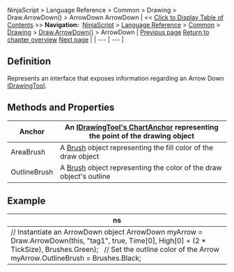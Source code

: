 ﻿
NinjaScript \> Language Reference \> Common \> Drawing \> Draw.ArrowDown() \> ArrowDown
ArrowDown
| \<\< [Click to Display Table of Contents](arrowdown.md) \>\> **Navigation:**     [NinjaScript](ninjascript-1.md) \> [Language Reference](language_reference_wip-1.md) \> [Common](common-1.md) \> [Drawing](drawing-1.md) \> [Draw.ArrowDown()](draw_arrowdown-1.md) \> ArrowDown | [Previous page](draw_arrowdown-1.md) [Return to chapter overview](draw_arrowdown-1.md) [Next page](draw_arrowline-1.md) |
| --- | --- |
## Definition
Represents an interface that exposes information regarding an Arrow Down [IDrawingTool](idrawingtool-1.md).
 
## Methods and Properties
| Anchor | An [IDrawingTool's ChartAnchor](idrawingtool-1.htm#chartanchor) representing the point of the drawing object |
| --- | --- |
| AreaBrush | A [Brush](http://msdn.microsoft.com/en-us/library/system.windows.media.brush(v=vs.110).aspx) object representing the fill color of the draw object |
| OutlineBrush | A [Brush](http://msdn.microsoft.com/en-us/library/system.windows.media.brush(v=vs.110).aspx) object representing the color of the draw object's outline |
## 
## 
## Example
| ns |
| --- |
| // Instantiate an ArrowDown object ArrowDown myArrow \= Draw.ArrowDown(this, "tag1", true, Time\[0], High\[0] \+ (2 \* TickSize), Brushes.Green);   // Set the outline color of the Arrow myArrow.OutlineBrush \= Brushes.Black; |

